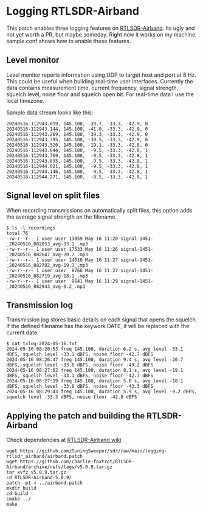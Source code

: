 # Logging RTLSDR-Airband

This patch enables three logging features on [RTLSDR-Airband](https://github.com/charlie-foxtrot/RTLSDR-Airband). Its ugly and not yet worth a PR, but maybe someday. Right now it works on my machine. sample.conf shows how to enable these features.


## Level monitor

Level monitor reports information using UDP to target host and port at 8 Hz. This could be useful when building real-time user interfaces. Currently the data contains measurement time, current frequency, signal strength, squelch level, noise floor and squelch open bit. For real-time data I use the local timezone.

Sample data stream looks like this:
```
20240516-112943.019, 145.100, -39.7, -33.3, -42.9, 0
20240516-112943.144, 145.100, -41.0, -33.3, -42.9, 0
20240516-112943.269, 145.100, -39.3, -33.3, -42.9, 0
20240516-112943.395, 145.100, -39.5, -33.3, -42.9, 0
20240516-112943.520, 145.100, -19.1, -33.3, -42.8, 0
20240516-112943.644, 145.100,  -9.5, -33.3, -42.8, 1
20240516-112943.769, 145.100,  -9.5, -33.3, -42.8, 1
20240516-112943.895, 145.100,  -9.5, -33.3, -42.8, 1
20240516-112944.021, 145.100,  -9.5, -33.3, -42.8, 1
20240516-112944.146, 145.100,  -9.5, -33.3, -42.8, 1
20240516-112944.271, 145.100,  -9.5, -33.3, -42.8, 1
```


## Signal level on split files

When recording transmissions on automatically split files, this option adds the average signal strength on the filename.

```
$ ls -l recordings
total 76
-rw-r--r-- 1 user user 13859 May 16 11:20 signal-1451-_20240516_082053_avg-33.1_.mp3
-rw-r--r-- 1 user user 17533 May 16 11:26 signal-1451-_20240516_082647_avg-20.7_.mp3
-rw-r--r-- 1 user user 14510 May 16 11:27 signal-1451-_20240516_082702_avg-19.1_.mp3
-rw-r--r-- 1 user user  8766 May 16 11:27 signal-1451-_20240516_082719_avg-18.1_.mp3
-rw-r--r-- 1 user user  9641 May 16 11:29 signal-1451-_20240516_082943_avg-9.2_.mp3
```


## Transmission log

Transmission log stores basic details on each signal that opens the squelch. If the defined filename has the keywork DATE, it will be replaced with the current date.

```
$ cat txlog-2024-05-16.txt
2024-05-16 08:20:53 freq 145.100, duration 6.2 s, avg level -33.1 dBFS, squelch level -33.1 dBFS, noise floor -42.7 dBFS
2024-05-16 08:26:47 freq 145.100, duration 9.4 s, avg level -20.7 dBFS, squelch level -33.6 dBFS, noise floor -43.2 dBFS
2024-05-16 08:27:02 freq 145.100, duration 8.1 s, avg level -19.1 dBFS, squelch level -33.1 dBFS, noise floor -42.7 dBFS
2024-05-16 08:27:19 freq 145.100, duration 5.0 s, avg level -18.1 dBFS, squelch level -33.8 dBFS, noise floor -43.3 dBFS
2024-05-16 08:29:43 freq 145.100, duration 5.9 s, avg level -9.2 dBFS, squelch level -33.3 dBFS, noise floor -42.8 dBFS
```


## Applying the patch and building the RTLSDR-Airband

Check dependencies at [RTLSDR-Airband wiki](https://github.com/charlie-foxtrot/RTLSDR-Airband/wiki/Installation#local-build)

```
wget https://github.com/TuningSweeper/sdr/raw/main/logging-rtlsdr_airband/airband.patch
wget https://github.com/charlie-foxtrot/RTLSDR-Airband/archive/refs/tags/v5.0.9.tar.gz
tar xvfz v5.0.9.tar.gz
cd RTLSDR-Airband-5.0.9/
patch -p1 < ../airband.patch
mkdir build
cd build
cmake ../
make
```